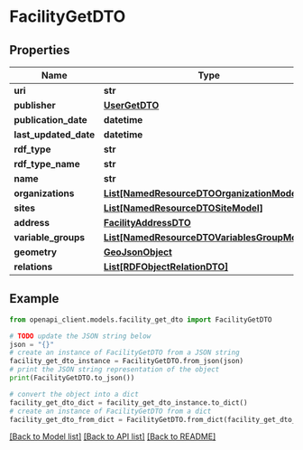 # FacilityGetDTO


## Properties

Name | Type | Description | Notes
------------ | ------------- | ------------- | -------------
**uri** | **str** |  | [optional] 
**publisher** | [**UserGetDTO**](UserGetDTO.md) |  | [optional] 
**publication_date** | **datetime** |  | [optional] 
**last_updated_date** | **datetime** |  | [optional] 
**rdf_type** | **str** |  | [optional] 
**rdf_type_name** | **str** |  | [optional] 
**name** | **str** |  | [optional] 
**organizations** | [**List[NamedResourceDTOOrganizationModel]**](NamedResourceDTOOrganizationModel.md) |  | 
**sites** | [**List[NamedResourceDTOSiteModel]**](NamedResourceDTOSiteModel.md) |  | [optional] 
**address** | [**FacilityAddressDTO**](FacilityAddressDTO.md) |  | [optional] 
**variable_groups** | [**List[NamedResourceDTOVariablesGroupModel]**](NamedResourceDTOVariablesGroupModel.md) |  | [optional] 
**geometry** | [**GeoJsonObject**](GeoJsonObject.md) |  | [optional] 
**relations** | [**List[RDFObjectRelationDTO]**](RDFObjectRelationDTO.md) |  | [optional] 

## Example

```python
from openapi_client.models.facility_get_dto import FacilityGetDTO

# TODO update the JSON string below
json = "{}"
# create an instance of FacilityGetDTO from a JSON string
facility_get_dto_instance = FacilityGetDTO.from_json(json)
# print the JSON string representation of the object
print(FacilityGetDTO.to_json())

# convert the object into a dict
facility_get_dto_dict = facility_get_dto_instance.to_dict()
# create an instance of FacilityGetDTO from a dict
facility_get_dto_from_dict = FacilityGetDTO.from_dict(facility_get_dto_dict)
```
[[Back to Model list]](../README.md#documentation-for-models) [[Back to API list]](../README.md#documentation-for-api-endpoints) [[Back to README]](../README.md)


